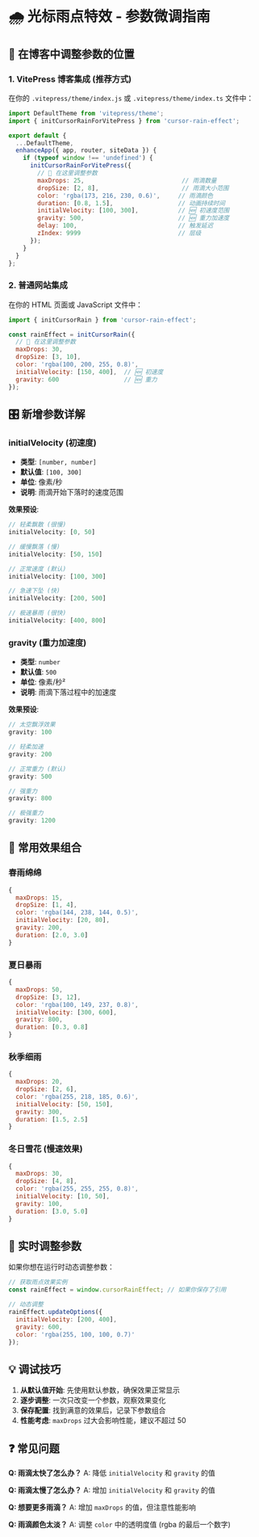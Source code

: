 # 🌧️ 光标雨点特效 - 参数微调指南

## 📍 在博客中调整参数的位置

### 1. VitePress 博客集成 (推荐方式)

在你的 `.vitepress/theme/index.js` 或 `.vitepress/theme/index.ts` 文件中：

```javascript
import DefaultTheme from 'vitepress/theme';
import { initCursorRainForVitePress } from 'cursor-rain-effect';

export default {
  ...DefaultTheme,
  enhanceApp({ app, router, siteData }) {
    if (typeof window !== 'undefined') {
      initCursorRainForVitePress({
        // 🎯 在这里调整参数
        maxDrops: 25,                           // 雨滴数量
        dropSize: [2, 8],                       // 雨滴大小范围
        color: 'rgba(173, 216, 230, 0.6)',     // 雨滴颜色
        duration: [0.8, 1.5],                  // 动画持续时间
        initialVelocity: [100, 300],           // 🆕 初速度范围
        gravity: 500,                          // 🆕 重力加速度
        delay: 100,                            // 触发延迟
        zIndex: 9999                           // 层级
      });
    }
  }
};
```

### 2. 普通网站集成

在你的 HTML 页面或 JavaScript 文件中：

```javascript
import { initCursorRain } from 'cursor-rain-effect';

const rainEffect = initCursorRain({
  // 🎯 在这里调整参数
  maxDrops: 30,
  dropSize: [3, 10],
  color: 'rgba(100, 200, 255, 0.8)',
  initialVelocity: [150, 400],  // 🆕 初速度
  gravity: 600                  // 🆕 重力
});
```

## 🎛️ 新增参数详解

### initialVelocity (初速度)
- **类型**: `[number, number]`
- **默认值**: `[100, 300]`
- **单位**: 像素/秒
- **说明**: 雨滴开始下落时的速度范围

**效果预设**:
```javascript
// 轻柔飘散 (很慢)
initialVelocity: [0, 50]

// 缓慢飘落 (慢)
initialVelocity: [50, 150]

// 正常速度 (默认)
initialVelocity: [100, 300]

// 急速下坠 (快)
initialVelocity: [200, 500]

// 极速暴雨 (很快)
initialVelocity: [400, 800]
```

### gravity (重力加速度)
- **类型**: `number`
- **默认值**: `500`
- **单位**: 像素/秒²
- **说明**: 雨滴下落过程中的加速度

**效果预设**:
```javascript
// 太空飘浮效果
gravity: 100

// 轻柔加速
gravity: 200

// 正常重力 (默认)
gravity: 500

// 强重力
gravity: 800

// 极强重力
gravity: 1200
```

## 🎨 常用效果组合

### 春雨绵绵
```javascript
{
  maxDrops: 15,
  dropSize: [1, 4],
  color: 'rgba(144, 238, 144, 0.5)',
  initialVelocity: [20, 80],
  gravity: 200,
  duration: [2.0, 3.0]
}
```

### 夏日暴雨
```javascript
{
  maxDrops: 50,
  dropSize: [3, 12],
  color: 'rgba(100, 149, 237, 0.8)',
  initialVelocity: [300, 600],
  gravity: 800,
  duration: [0.3, 0.8]
}
```

### 秋季细雨
```javascript
{
  maxDrops: 20,
  dropSize: [2, 6],
  color: 'rgba(255, 218, 185, 0.6)',
  initialVelocity: [50, 150],
  gravity: 300,
  duration: [1.5, 2.5]
}
```

### 冬日雪花 (慢速效果)
```javascript
{
  maxDrops: 30,
  dropSize: [4, 8],
  color: 'rgba(255, 255, 255, 0.8)',
  initialVelocity: [10, 50],
  gravity: 100,
  duration: [3.0, 5.0]
}
```

## 🔧 实时调整参数

如果你想在运行时动态调整参数：

```javascript
// 获取雨点效果实例
const rainEffect = window.cursorRainEffect; // 如果你保存了引用

// 动态调整
rainEffect.updateOptions({
  initialVelocity: [200, 400],
  gravity: 600,
  color: 'rgba(255, 100, 100, 0.7)'
});
```

## 💡 调试技巧

1. **从默认值开始**: 先使用默认参数，确保效果正常显示
2. **逐步调整**: 一次只改变一个参数，观察效果变化
3. **保存配置**: 找到满意的效果后，记录下参数组合
4. **性能考虑**: `maxDrops` 过大会影响性能，建议不超过 50

## ❓ 常见问题

**Q: 雨滴太快了怎么办？**
A: 降低 `initialVelocity` 和 `gravity` 的值

**Q: 雨滴太慢了怎么办？**
A: 增加 `initialVelocity` 和 `gravity` 的值

**Q: 想要更多雨滴？**
A: 增加 `maxDrops` 的值，但注意性能影响

**Q: 雨滴颜色太淡？**
A: 调整 `color` 中的透明度值 (rgba 的最后一个数字)
